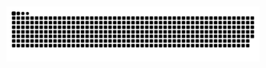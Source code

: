 <picture>
  <source media="(prefers-color-scheme: dark)" src="https://raw.githubusercontent.com/nchertolin/nchertolin/output/github-contribution-grid-snake-dark.svg">
  <source media="(prefers-color-scheme: light)" src="https://raw.githubusercontent.com/nchertolin/nchertolin/output/github-contribution-grid-snake.svg">
  <img alt="github contribution grid snake animation" src="https://raw.githubusercontent.com/nchertolin/nchertolin/output/github-contribution-grid-snake.svg">
</picture>
